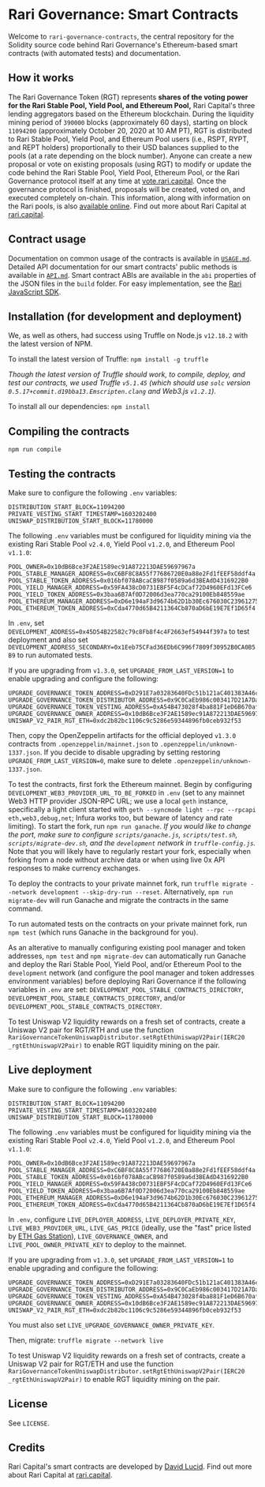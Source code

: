 # Rari Governance: Smart Contracts

Welcome to `rari-governance-contracts`, the central repository for the Solidity source code behind Rari Governance's Ethereum-based smart contracts (with automated tests) and documentation.

## How it works

The Rari Governance Token (RGT) represents **shares of the voting power for the Rari Stable Pool, Yield Pool, and Ethereum Pool,** Rari Capital's three lending aggregators based on the Ethereum blockchain. During the liquidity mining period of `390000` blocks (approximately 60 days), starting on block `11094200` (approximately October 20, 2020 at 10 AM PT), RGT is distributed to Rari Stable Pool, Yield Pool, and Ethereum Pool users (i.e., RSPT, RYPT, and REPT holders) proportionally to their USD balances supplied to the pools (at a rate depending on the block number). Anyone can create a new proposal or vote on existing proposals (using RGT) to modify or update the code behind the Rari Stable Pool, Yield Pool, Ethereum Pool, or the Rari Governance protocol itself at any time at [vote.rari.capital](https://vote.rari.capital/). Once the governance protocol is finished, proposals will be created, voted on, and executed completely on-chain. This information, along with information on the Rari pools, is also [available online](https://rari.capital/current.html). Find out more about Rari Capital at [rari.capital](https://rari.capital).

## Contract usage

Documentation on common usage of the contracts is available in [`USAGE.md`](USAGE.md). Detailed API documentation for our smart contracts' public methods is available in [`API.md`](API.md). Smart contract ABIs are available in the `abi` properties of the JSON files in the `build` folder. For easy implementation, see the [Rari JavaScript SDK](https://github.com/Rari-Capital/rari-sdk).

## Installation (for development and deployment)

We, as well as others, had success using Truffle on Node.js `v12.18.2` with the latest version of NPM.

To install the latest version of Truffle: `npm install -g truffle`

*Though the latest version of Truffle should work, to compile, deploy, and test our contracts, we used Truffle `v5.1.45` (which should use `solc` version `0.5.17+commit.d19bba13.Emscripten.clang` and Web3.js `v1.2.1`).*

To install all our dependencies: `npm install`

## Compiling the contracts

`npm run compile`

## Testing the contracts

Make sure to configure the following `.env` variables:

    DISTRIBUTION_START_BLOCK=11094200
    PRIVATE_VESTING_START_TIMESTAMP=1603202400
    UNISWAP_DISTRIBUTION_START_BLOCK=11780000

The following `.env` variables must be configured for liquidity mining via the existing Rari Stable Pool `v2.4.0`, Yield Pool `v1.2.0`, and Ethereum Pool `v1.1.0`:

    POOL_OWNER=0x10dB6Bce3F2AE1589ec91A872213DAE59697967a
    POOL_STABLE_MANAGER_ADDRESS=0xC6BF8C8A55f77686720E0a88e2Fd1fEEF58ddf4a
    POOL_STABLE_TOKEN_ADDRESS=0x016bf078ABcaCB987f0589a6d3BEAdD4316922B0
    POOL_YIELD_MANAGER_ADDRESS=0x59FA438cD0731EBF5F4cDCaf72D4960EFd13FCe6
    POOL_YIELD_TOKEN_ADDRESS=0x3baa6B7Af0D72006d3ea770ca29100Eb848559ae
    POOL_ETHEREUM_MANAGER_ADDRESS=0xD6e194aF3d9674b62D1b30Ec676030C23961275e
    POOL_ETHEREUM_TOKEN_ADDRESS=0xCda4770d65B4211364Cb870aD6bE19E7Ef1D65f4

In `.env`, set `DEVELOPMENT_ADDRESS=0x45D54B22582c79c8Fb8f4c4F2663ef54944f397a` to test deployment and also set `DEVELOPMENT_ADDRESS_SECONDARY=0x1Eeb75CFad36EDb6C996f7809f30952B0CA0B5B9` to run automated tests.

If you are upgrading from `v1.3.0`, set `UPGRADE_FROM_LAST_VERSION=1` to enable upgrading and configure the following:

    UPGRADE_GOVERNANCE_TOKEN_ADDRESS=0xD291E7a03283640FDc51b121aC401383A46cC623
    UPGRADE_GOVERNANCE_TOKEN_DISTRIBUTOR_ADDRESS=0x9C0CaEb986c003417D21A7Daaf30221d61FC1043
    UPGRADE_GOVERNANCE_TOKEN_VESTING_ADDRESS=0xA54B473028f4ba881F1eD6B670af4103e8F9B98a
    UPGRADE_GOVERNANCE_OWNER_ADDRESS=0x10dB6Bce3F2AE1589ec91A872213DAE59697967a
    UNISWAP_V2_PAIR_RGT_ETH=0xdc2b82bc1106c9c5286e59344896fb0ceb932f53

Then, copy the OpenZeppelin artifacts for the official deployed `v1.3.0` contracts from `.openzeppelin/mainnet.json` to `.openzeppelin/unknown-1337.json`. If you decide to disable upgrading by setting restoring `UPGRADE_FROM_LAST_VERSION=0`, make sure to delete `.openzeppelin/unknown-1337.json`.

To test the contracts, first fork the Ethereum mainnet. Begin by configuring `DEVELOPMENT_WEB3_PROVIDER_URL_TO_BE_FORKED` in `.env` (set to any mainnet Web3 HTTP provider JSON-RPC URL; we use a local `geth` instance, specifically a light client started with `geth --syncmode light --rpc --rpcapi eth,web3,debug,net`; Infura works too, but beware of latency and rate limiting). To start the fork, run `npm run ganache`. *If you would like to change the port, make sure to configure `scripts/ganache.js`, `scripts/test.sh`, `scripts/migrate-dev.sh`, and the `development` network in `truffle-config.js`.* Note that you will likely have to regularly restart your fork, especially when forking from a node without archive data or when using live 0x API responses to make currency exchanges.

To deploy the contracts to your private mainnet fork, run `truffle migrate --network development --skip-dry-run --reset`. Alternatively, `npm run migrate-dev` will run Ganache and migrate the contracts in the same command.

To run automated tests on the contracts on your private mainnet fork, run `npm test` (which runs Ganache in the background for you).

As an alterative to manually configuring existing pool manager and token addresses, `npm test` and `npm migrate-dev` can automatically run Ganache and deploy the Rari Stable Pool, Yield Pool, and/or Ethereum Pool to the `development` network (and configure the pool manager and token addresses environment variables) before deploying Rari Governance if the following variables in `.env` are set: `DEVELOPMENT_POOL_STABLE_CONTRACTS_DIRECTORY`, `DEVELOPMENT_POOL_STABLE_CONTRACTS_DIRECTORY`, and/or `DEVELOPMENT_POOL_STABLE_CONTRACTS_DIRECTORY`.

To test Uniswap V2 liquidity rewards on a fresh set of contracts, create a Uniswap V2 pair for RGT/RTH and use the function `RariGovernanceTokenUniswapDistributor.setRgtEthUniswapV2Pair(IERC20 _rgtEthUniswapV2Pair)` to enable RGT liquidity mining on the pair.

## Live deployment

Make sure to configure the following `.env` variables:

    DISTRIBUTION_START_BLOCK=11094200
    PRIVATE_VESTING_START_TIMESTAMP=1603202400
    UNISWAP_DISTRIBUTION_START_BLOCK=11780000

The following `.env` variables must be configured for liquidity mining via the existing Rari Stable Pool `v2.4.0`, Yield Pool `v1.2.0`, and Ethereum Pool `v1.1.0`:

    POOL_OWNER=0x10dB6Bce3F2AE1589ec91A872213DAE59697967a
    POOL_STABLE_MANAGER_ADDRESS=0xC6BF8C8A55f77686720E0a88e2Fd1fEEF58ddf4a
    POOL_STABLE_TOKEN_ADDRESS=0x016bf078ABcaCB987f0589a6d3BEAdD4316922B0
    POOL_YIELD_MANAGER_ADDRESS=0x59FA438cD0731EBF5F4cDCaf72D4960EFd13FCe6
    POOL_YIELD_TOKEN_ADDRESS=0x3baa6B7Af0D72006d3ea770ca29100Eb848559ae
    POOL_ETHEREUM_MANAGER_ADDRESS=0xD6e194aF3d9674b62D1b30Ec676030C23961275e
    POOL_ETHEREUM_TOKEN_ADDRESS=0xCda4770d65B4211364Cb870aD6bE19E7Ef1D65f4

In `.env`, configure `LIVE_DEPLOYER_ADDRESS`, `LIVE_DEPLOYER_PRIVATE_KEY`, `LIVE_WEB3_PROVIDER_URL`, `LIVE_GAS_PRICE` (ideally, use the "fast" price listed by [ETH Gas Station](https://www.ethgasstation.info/)), `LIVE_GOVERNANCE_OWNER`, and `LIVE_POOL_OWNER_PRIVATE_KEY` to deploy to the mainnet.

If you are upgrading from `v1.3.0`, set `UPGRADE_FROM_LAST_VERSION=1` to enable upgrading and configure the following:

    UPGRADE_GOVERNANCE_TOKEN_ADDRESS=0xD291E7a03283640FDc51b121aC401383A46cC623
    UPGRADE_GOVERNANCE_TOKEN_DISTRIBUTOR_ADDRESS=0x9C0CaEb986c003417D21A7Daaf30221d61FC1043
    UPGRADE_GOVERNANCE_TOKEN_VESTING_ADDRESS=0xA54B473028f4ba881F1eD6B670af4103e8F9B98a
    UPGRADE_GOVERNANCE_OWNER_ADDRESS=0x10dB6Bce3F2AE1589ec91A872213DAE59697967a
    UNISWAP_V2_PAIR_RGT_ETH=0xdc2b82bc1106c9c5286e59344896fb0ceb932f53

You must also set `LIVE_UPGRADE_GOVERNANCE_OWNER_PRIVATE_KEY`.

Then, migrate: `truffle migrate --network live`

To test Uniswap V2 liquidity rewards on a fresh set of contracts, create a Uniswap V2 pair for RGT/ETH and use the function `RariGovernanceTokenUniswapDistributor.setRgtEthUniswapV2Pair(IERC20 _rgtEthUniswapV2Pair)` to enable RGT liquidity mining on the pair.

## License

See `LICENSE`.

## Credits

Rari Capital's smart contracts are developed by [David Lucid](https://github.com/davidlucid). Find out more about Rari Capital at [rari.capital](https://rari.capital).
